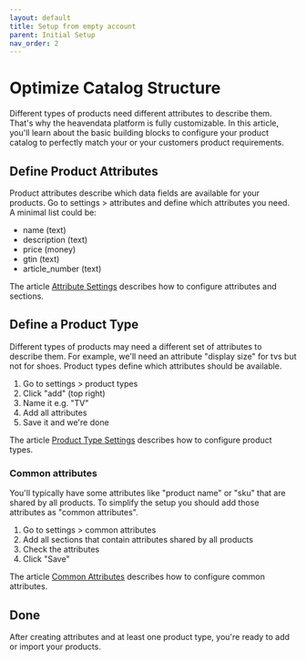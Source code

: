 ```yaml
---
layout: default
title: Setup from empty account
parent: Initial Setup
nav_order: 2
---
```


# Optimize Catalog Structure

Different types of products need different attributes to describe them. That's why the heavendata platform is fully customizable. In this article, you'll learn about the basic building blocks to configure your product catalog to perfectly match your or your customers product requirements.

## Define Product Attributes
Product attributes describe which data fields are available for your products.
Go to settings > attributes and define which attributes you need. A minimal list could be:

* name (text)
* description (text)
* price (money)
* gtin (text)
* article_number (text)

The article [Attribute Settings](../settings/attributes.md) describes how to configure attributes and sections.

## Define a Product Type
Different types of products may need a different set of attributes to describe them. For example, we'll need an attribute
"display size" for tvs but not for shoes. Product types define which attributes should be available.

1. Go to settings > product types
2. Click "add" (top right)
3. Name it e.g. "TV"
4. Add all attributes
5. Save it and we're done

The article [Product Type Settings](../settings/product-types.md) describes how to configure product types.

### Common attributes

You'll typically have some attributes like "product name" or "sku" that are shared by all products. To simplify the setup you should
add those attributes as "common attributes".

1. Go to settings > common attributes
2. Add all sections that contain attributes shared by all products
3. Check the attributes
4. Click "Save"

The article [Common Attributes](../settings/attributes.md) describes how to configure common attributes.

## Done
After creating attributes and at least one product type, you're ready to add or import your products.